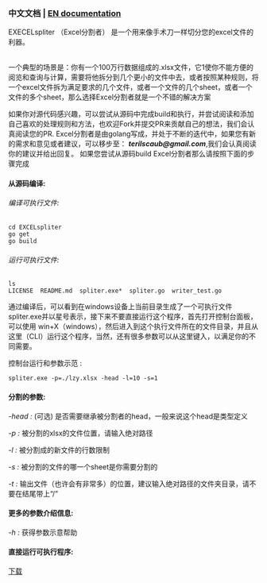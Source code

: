 ### **中文文档** | [EN documentation](../README.md)

EXECELspliter （Excel分割者） 是一个用来像手术刀一样切分您的excel文件的利器。

 <Br> 一个典型的场景是：你有一个100万行数据组成的.xlsx文件，它1使你不能方便的阅览和查询与计算，需要将他拆分到几个更小的文件中去，或者按照某种规则，将一个excel文件拆为满足要求的几个文件，或者一个文件的几个sheet，或者一个文件的多个sheet，那么选择Excel分割者就是一个不错的解决方案  <Br/>

如果你对源代码感兴趣，可以尝试从源码中完成build和执行，并尝试阅读和添加自己喜欢的处理规则和方法，也欢迎Fork并提交PR来贡献自己的想法，我们会认真阅读您的PR.
Excel分割者是由golang写成，并处于不断的迭代中，如果您有新的需求和意见或者建议，可以移步至： **_terilscaub@gmail.com_**,我们会认真阅读你的建议并给出回复。
如果您尝试从源码build Excel分割者那么请按照下面的步骤完成


#### 从源码编译:
###### 编译可执行文件:
```apple js
cd EXCELspliter
go get
go build
```
###### 运行可执行文件:
```apple js
ls
LICENSE  README.md  spliter.exe*  spliter.go  writer_test.go
```
通过编译后，可以看到在windows设备上当前目录生成了一个可执行文件spliter.exe并以星号表示，接下来不要直接运行这个程序，首先打开控制台面板，可以使用 win+X（windows），然后进入到这个执行文件所在的文件目录，并且从这里（CLI）运行这个程序，当然，还有很多参数可以从这里键入，以满足你的不同需要。

控制台运行和参数示范 :

```apple js
spliter.exe -p=./lzy.xlsx -head -l=10 -s=1
```

#### 分割的参数:

_-head :_ (可选) 是否需要继承被分割者的head，一般来说这个head是类型定义

_-p :_ 被分割的xlsx的文件位置，请输入绝对路径

_-l :_ 被分割成的新文件的行数限制

_-s :_ 被分割的文件的哪一个sheet是你需要分割的

_-t :_ 输出文件（也许会有非常多）的位置，建议输入绝对路径的文件夹目录，请不要在结尾带上“/”

#### 更多的参数介绍信息:

_-h :_ 获得参数示意帮助

#### 直接运行可执行程序:
[下载](https://github.com/fadeAce/EXCELspliter/releases)
